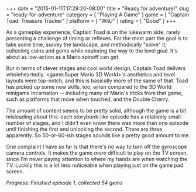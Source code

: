 +++
date = "2015-01-11T17:29:20-08:00"
title = "Ready for adventure!"
slug = "ready-for-adventure"
category = [ "Playing A Game" ]
game = [ "Captain Toad: Treasure Tracker" ]
platform = [ "WiiU" ]
rating = [ "Good" ]
+++

As a gameplay experience, Captain Toad is on the lukewarm side, rarely presenting a challenge of timing or reflexes.  For the most part the goal is to take some time, survey the landscape, and methodically "solve" it; collecting coins and gems while exploring the way to the level goal.  It's about as low-action as a Mario spinoff can get.

But in terms of clever stages and cool world design, Captain Toad delivers wholeheartedly.  <game:Super Mario 3D World>'s aesthetics and level layouts were top-notch, and this is basically more of the same of that.  Toad has picked up some new skills, too, when compared to the 3D World minigame incarnation -- including many of Mario's tricks from that game, such as platforms that move when touched, and the Double Cherry.

The amount of content seems to be pretty solid, although the game is a bit misleading about this: each storybook-like episode has a relatively small number of stages, and I didn't even know there was more than one episode until finishing the first and unlocking the second.  There are three, apparently.  So 50-or-60-ish stages sounds like a pretty good amount to me.

One complaint I have so far is that there's no way to turn off the gyroscope camera controls.  It makes the game <i>more</i> difficult to play on the TV screen, since I'm never paying attention to where my hands are when watching the TV.  Luckily this is a lot less noticeable when playing just on the game pad screen.

<i>Progress: Finished episode 1, collected 54 gems</i>